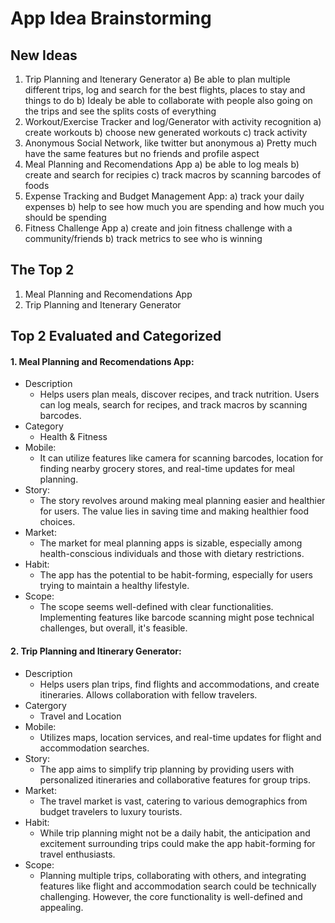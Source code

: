 # App Idea Brainstorming

## New Ideas
1) Trip Planning and Itenerary Generator
    a) Be able to plan multiple different trips, log and search for the best flights, places to stay and things to do
    b) Idealy be able to collaborate with people also going on the trips and see the splits costs of everything
2) Workout/Exercise Tracker and log/Generator with activity recognition
    a) create workouts
    b) choose new generated workouts
    c) track activity
3) Anonymous Social Network, like twitter but anonymous
    a) Pretty much have the same features but no friends and profile aspect 
4) Meal Planning and Recomendations App 
    a) be able to log meals 
    b) create and search for recipies
    c) track macros by scanning barcodes of foods
5) Expense Tracking and Budget Management App:
    a) track your daily expenses
    b) help to see how much you are spending and how much you should be spending
6) Fitness Challenge App
    a) create and join fitness challenge with a community/friends
    b) track metrics to see who is winning
## The Top 2
1) Meal Planning and Recomendations App
2) Trip Planning and Itenerary Generator

## Top 2 Evaluated and Categorized

#### 1. Meal Planning and Recomendations App:
* Description
    * Helps users plan meals, discover recipes, and track nutrition. Users can log meals, search for recipes, and track macros by scanning barcodes.
* Category
    * Health & Fitness
* Mobile:
    * It can utilize features like camera for scanning barcodes, location for finding nearby grocery stores, and real-time updates for meal planning.
* Story:
    * The story revolves around making meal planning easier and healthier for users. The value lies in saving time and making healthier food choices.
* Market:
    * The market for meal planning apps is sizable, especially among health-conscious individuals and those with dietary restrictions.
* Habit:
    * The app has the potential to be habit-forming, especially for users trying to maintain a healthy lifestyle.
* Scope:
    * The scope seems well-defined with clear functionalities. Implementing features like barcode scanning might pose technical challenges, but overall, it's feasible.
#### 2. Trip Planning and Itinerary Generator:
* Description
    * Helps users plan trips, find flights and accommodations, and create itineraries. Allows collaboration with fellow travelers.
* Catergory
    * Travel and Location
* Mobile:
    * Utilizes maps, location services, and real-time updates for flight and accommodation searches.
* Story:
    * The app aims to simplify trip planning by providing users with personalized itineraries and collaborative features for group trips.
* Market:
    * The travel market is vast, catering to various demographics from budget travelers to luxury tourists.
* Habit:
    * While trip planning might not be a daily habit, the anticipation and excitement surrounding trips could make the app habit-forming for travel enthusiasts.
* Scope:
    * Planning multiple trips, collaborating with others, and integrating features like flight and accommodation search could be technically challenging. However, the core functionality is well-defined and appealing.
